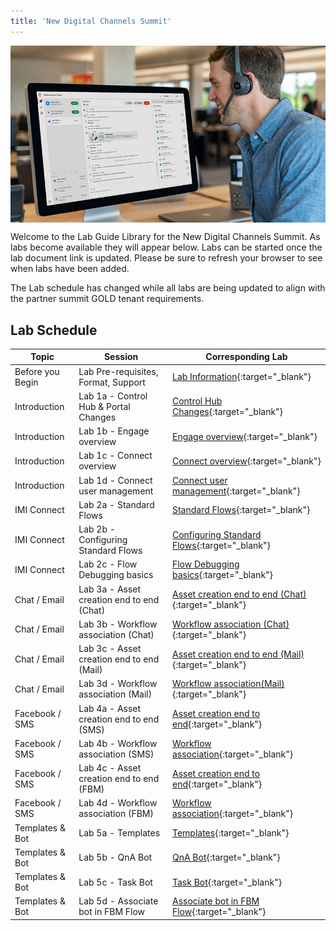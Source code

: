 ```yaml
---
title: 'New Digital Channels Summit'
---
```


<img align="middle" src="../images/12_51_47.jpg" width="1000" />

Welcome to the Lab Guide Library for the New Digital Channels Summit. As labs become available they will appear below. Labs can be started once the lab document link is updated. Please be sure to refresh your browser to see when labs have been added.

The Lab schedule has changed while all labs are being updated to align with the partner summit GOLD tenant requirements.

## Lab Schedule

| Topic           | Session                                   | Corresponding Lab                                                       |
| --------------- | ----------------------------------------- | -------------------------------------------------------------           |
| Before you Begin| Lab Pre-requisites, Format, Support       | [Lab Information](Lab_Information.md){:target="\_blank"}                          |
| Introduction    | Lab 1a - Control Hub & Portal Changes     | [Control Hub Changes](1a_CH_Portal_Changes.md){:target="\_blank"}                          |
| Introduction    | Lab 1b - Engage overview                  | [Engage overview](1b_Engage_overview.md){:target="\_blank"}                |
| Introduction    | Lab 1c - Connect overview                 | [Connect overview](1c_Connect_overview.md){:target="\_blank"}              |
| Introduction    | Lab 1d - Connect user management          | [Connect user management](1d_Connect_users.md){:target="\_blank"}              |
| IMI Connect     | Lab 2a - Standard Flows                   | [Standard Flows](2a_Access_Standard_Flows.md){:target="\_blank"}                               |
| IMI Connect     | Lab 2b - Configuring Standard Flows       | [Configuring Standard Flows](2b_Configure_Standard_Flows.md){:target="\_blank"}      |
| IMI Connect     | Lab 2c - Flow Debugging basics            | [Flow Debugging basics](2c_Flow_debugging.md){:target="\_blank"}           |
| Chat / Email    | Lab 3a - Asset creation end to end (Chat) | [Asset creation end to end (Chat)](3a_b_Chat_Configuration.md){:target="\_blank"}             |
| Chat / Email    | Lab 3b - Workflow association (Chat)      | [Workflow association (Chat)](3a_b_Chat_Configuration.md){:target="\_blank"}                  | 
| Chat / Email    | Lab 3c - Asset creation end to end (Mail) | [Asset creation end to end (Mail)](3c_d_Email_Configuration.md){:target="\_blank"}             |
| Chat / Email    | Lab 3d - Workflow association (Mail)      | [Workflow association(Mail)](3c_d_Email_Configuration.md){:target="\_blank"}                   |
| Facebook / SMS  | Lab 4a - Asset creation end to end (SMS)  | [Asset creation end to end](4a_b_SMS_Configuration.md){:target="\_blank"}                    |
| Facebook / SMS  | Lab 4b - Workflow association (SMS)       | [Workflow association](4a_b_SMS_Configuration.md){:target="\_blank"}                         |
| Facebook / SMS  | Lab 4c - Asset creation end to end (FBM)  | [Asset creation end to end](4c_d_FBM_Configuration.md){:target="\_blank"}                    |
| Facebook / SMS  | Lab 4d - Workflow association (FBM)       | [Workflow association](4c_d_FBM_Configuration.md){:target="\_blank"}                         |
| Templates & Bot | Lab 5a - Templates                        | [Templates](5_Templates_Bots.md){:target="\_blank"}                                    |
| Templates & Bot | Lab 5b - QnA Bot                          | [QnA Bot](5_Templates_Bots.md){:target="\_blank"}                                      |
| Templates & Bot | Lab 5c - Task Bot                         | [Task Bot](5_Templates_Bots.md){:target="\_blank"}                                     |
| Templates & Bot | Lab 5d - Associate bot in FBM Flow        | [Associate bot in FBM Flow](5_Templates_Bots.md){:target="\_blank"}                    |
